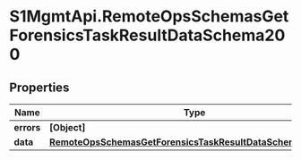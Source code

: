 # S1MgmtApi.RemoteOpsSchemasGetForensicsTaskResultDataSchema200

## Properties
Name | Type | Description | Notes
------------ | ------------- | ------------- | -------------
**errors** | **[Object]** | Errors | [optional] 
**data** | [**RemoteOpsSchemasGetForensicsTaskResultDataSchema200Data**](RemoteOpsSchemasGetForensicsTaskResultDataSchema200Data.md) |  | [optional] 


